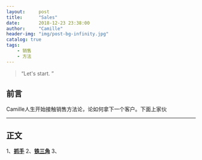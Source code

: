 ```yaml
---
layout:     post
title:      "Sales"
date:       2018-12-23 23:38:00
author:     "Camille"
header-img: "img/post-bg-infinity.jpg"
catalog: true
tags:
    - 销售
    - 方法
---
```


> “Let's start. ”

## 前言

Camille人生开始接触销售方法论，论如何拿下一个客户。下面上家伙

---

## 正文
1、[**抓手**](https://wenku.baidu.com/view/d1559550f01dc281e53af08b.html) 
2、[**铁三角**](https://baijiahao.baidu.com/s?id=1604990032975949135&wfr=spider&for=pc)
3、